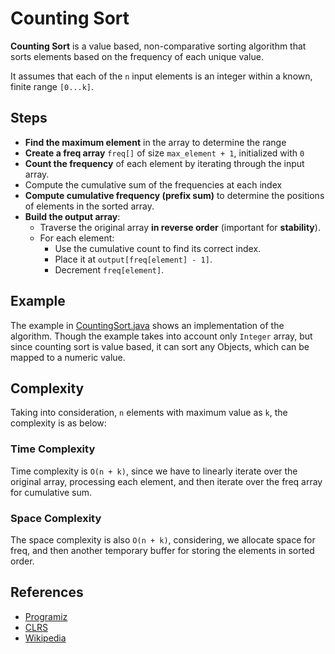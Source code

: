 # Counting Sort

**Counting Sort** is a value based, non-comparative sorting algorithm that sorts elements based on the frequency of each unique value.

It assumes that each of the `n` input elements is an integer within a known, finite range `[0...k]`.

## Steps
- **Find the maximum element** in the array to determine the range
- **Create a freq array** `freq[]` of size `max_element + 1`, initialized with `0`
- **Count the frequency** of each element by iterating through the input array.
- Compute the cumulative sum of the frequencies at each index
- **Compute cumulative frequency (prefix sum)** to determine the positions of elements in the sorted array.
- **Build the output array**:
	- Traverse the original array **in reverse order** (important for **stability**).
	- For each element:
		- Use the cumulative count to find its correct index.
		- Place it at `output[freq[element] - 1]`.
		- Decrement `freq[element]`.
## Example
The example in [CountingSort.java](https://github.com/priyakdey/data-structures-algorithms-probe/blob/main/src/main/java/com/priyakdey/probe/dsa/sorting/CountingSort.java) shows an implementation of the algorithm. Though the example takes into account only `Integer` array, but since counting sort is value based, it can sort any Objects, which can be mapped to a numeric value.

## Complexity
Taking into consideration, `n` elements with maximum value as `k`, the complexity is as below:

### Time Complexity
Time complexity is `O(n + k)`, since we have to linearly iterate over the original array, processing each element, and then iterate over the freq array for cumulative sum.
### Space Complexity
The space complexity is also `O(n + k)`, considering, we allocate space for freq, and then another temporary buffer for storing the elements in sorted order.

## References
- [Programiz](https://www.programiz.com/dsa/counting-sort)
- [CLRS](https://enos.itcollege.ee/~japoia/algorithms/GT/Introduction_to_algorithms-3rd%20Edition.pdf)
- [Wikipedia](https://en.wikipedia.org/wiki/Counting_sort)